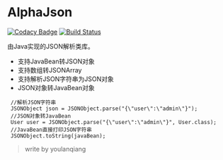 # AlphaJson
[![Codacy Badge](https://api.codacy.com/project/badge/Grade/7e04b1f3b8a84959a6a0fbea77293e1a)](https://www.codacy.com/app/youlanqiang/alphajson?utm_source=github.com&amp;utm_medium=referral&amp;utm_content=youlanqiang/alphajson&amp;utm_campaign=Badge_Grade)
[![Build Status](https://www.travis-ci.org/youlanqiang/alphajson.svg?branch=master)](https://www.travis-ci.org/youlanqiang/alphajson)

由Java实现的JSON解析类库。

-   支持JavaBean转JSON对象
-   支持数组转JSONArray
-   支持解析JSON字符串为JSON对象
-   JSON对象转JavaBean对象


```$java
 //解析JSON字符串
 JSONObject json = JSONObject.parse("{\"user\":\"admin\"}");
 //JSON对象转JavaBean
 User user = JSONObject.parse("{\"user\":\"admin\"}", User.class);
 //JavaBean直接打印JSON字符串
 JSONObject.toString(javaBean);   
```


> write by youlanqiang
